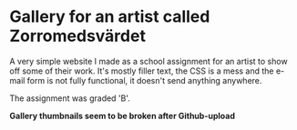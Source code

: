 # Gallery for an artist called Zorromedsvärdet
A very simple website I made as a school assignment for an artist to show off some of their work.
It's mostly filler text, the CSS is a mess and the e-mail form is not fully functional, it doesn't send anything anywhere.

The assignment was graded 'B'.


**Gallery thumbnails seem to be broken after Github-upload**
